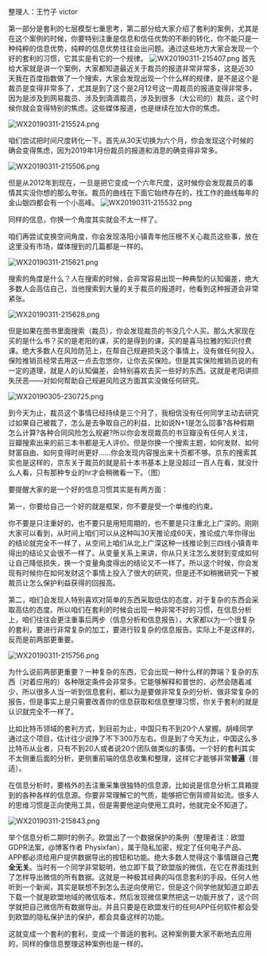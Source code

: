 整理人：王竹子 victor

第一部分是套利的七层模型七重思考，第二部分给大家介绍了套利的案例，尤其是在这个案例的时候，你要特别注重是信息和信任优势的不断的转化，你不能只是一种纯粹的信息优势，纯粹的信息优势往往会出问题。通过这些地方大家会发现一个好的套利的习惯，它其实是有它的一个规律。
![WX20190311-215407.png](https://upload-images.jianshu.io/upload_images/8553392-85e428591c82038d.png?imageMogr2/auto-orient/strip%7CimageView2/2/w/1240)
首先给大家就是讲一个案例，大家都知道最近关于裁员的报道非常非常多，这是近30天我在百度指数做了一个搜索，大家会发现出现一个什么样的规律，是不是这个是裁员是变得非常多了，尤其是到了这个是2月12号这一周裁员的报道变得非常多，因为是涉及到网易裁员、涉及到滴滴裁员，涉及到很多（大公司的）裁员，这个时候你就会变得特别的焦虑。这些媒体报道，也是继续在加大你的焦虑。

![WX20190311-215524.png](https://upload-images.jianshu.io/upload_images/8553392-f9b9e1837b8c9568.png?imageMogr2/auto-orient/strip%7CimageView2/2/w/1240)



咱们尝试把时间尺度转化一下。首先从30天切换为六个月，你会发现这个时候的确会变得焦虑，因为2019年1月份裁员的报道和消息的确变得非常多。


![WX20190311-215506.png](https://upload-images.jianshu.io/upload_images/8553392-a405901e143c980a.png?imageMogr2/auto-orient/strip%7CimageView2/2/w/1240)

但是从2012年到现在，一旦是把它变成一个六年尺度，这时候你会发现裁员的事情其实没你想的那么夸张。裁员的曲线在下面它始终存在的，找工作的曲线每年的金山银四都会有一个小高峰。
![WX20190311-215532.png](https://upload-images.jianshu.io/upload_images/8553392-be3be183eec81a7a.png?imageMogr2/auto-orient/strip%7CimageView2/2/w/1240)

同样的信息，你换一个角度其实就会不太一样了。

咱们再尝试变换空间角度，你会发现洛阳小镇青年他压根不关心裁员这些事，放在这里没有市场，媒体搜到的几篇都是一样的。

![WX20190311-215621.png](https://upload-images.jianshu.io/upload_images/8553392-d33f2fbc8f2249ef.png?imageMogr2/auto-orient/strip%7CimageView2/2/w/1240)

搜索的角度是什么？人在搜索的时候，会非常容易出现一种典型的认知偏差，绝大多数人会高估自己，当他搜索到大量的关于裁员的报道时，他看到这种报道会非常紧张。

![WX20190311-215628.png](https://upload-images.jianshu.io/upload_images/8553392-cd21cc05d27e7f2a.png?imageMogr2/auto-orient/strip%7CimageView2/2/w/1240)

但是如果在图书里面搜索（裁员），你会发现裁员的书没几个人买。那么大家现在买的是什么书？买的是老阳的课，买的是得到的课，买的是喜马拉雅的知识付费课。绝大多数人在风险防范上，在帮自己规避损失这个事情上，没有做任何投入。保险推销员经常去用这一点去忽悠你，让你去买保险。但是其实保险推销员说的有一定的道理，就是人的认知偏差，会特别喜欢去买一些好的东西。这就是老阳讲损失厌恶——对如何帮助自己规避风险这方面其实没做任何研究。


![WX20190305-230725.png](https://upload-images.jianshu.io/upload_images/8553392-337e6acb56a904e8.png?imageMogr2/auto-orient/strip%7CimageView2/2/w/1240)


到今天为止，裁员这个事情已经持续是三个月了，我相信没有任何同学主动去研究过如果自己被裁了，怎么是去争取自己的利益，比如说N+1是怎么回事?各种假期怎么计算?各种合同风险怎么规避?所以你会发现裁员的书豆瓣没有任何人关注，豆瓣搜索出来的前三本书都是无人评价。但是你换一个搜索主题，如何发财、如何财富自由、如何变得时尚更好......你会发现内容搜出来十页都不够。京东的搜索其实也是这样的，京东关于裁员的就是前十本书基本上是没超过一百人在看，就没什么人看，只有那种专业的hr才会稍微看一下。（图）

要提醒大家的是一个好的信息习惯其实是有两方面：

第一，你要给自己一个好的就是框架，你不要是受一个单维的约束。

你不要是只注重好的，也不要只是用短周期的，也不要是只注重北上广深的。刚刚大家可以看到，从时间上咱们可以从这种叫30天推论成60天，推论成六年你得出的结论就完全不一样了，从空间上咱们从北上广深这种一线推论到三四线小镇青年得出的结论又会很不一样了。从变量关系上来讲，你从只关注怎么发财到变成如何让自己降低损失，换一个变量角度得出的结论又不一样了。所以这个时候，你会发现有时候你在如何发财这个事情上投入了很大的研究，但是还不如稍微研究一下被裁员让怎么保护利益获得的回报高。


第二，咱们会发现人特别喜欢对简单的东西采取低估的态度，对于复杂的东西会采取高估的态度。所以咱们在套利的时候会出现一种非常不好的习惯，在信息分析上，咱们往往会更注重事后两步（信息分析和信息报告），大家都以为一个很复杂的套利，要进行非常复杂的加工，要进行较复杂的信息报告。实际上不是这样的，反而是前两部更重要。

![WX20190311-215756.png](https://upload-images.jianshu.io/upload_images/8553392-6bdc708e3eb5ae26.png?imageMogr2/auto-orient/strip%7CimageView2/2/w/1240)

为什么说前两部更重要？一种复杂的东西，它会出现一种什么样的弊端？复杂的东西（对着应用的）各种限定条件会非常多。它能够解释和普世的，必然会随着减少，所以很多人当一听到信息套利，都以为是要做非常复杂的分析、做非常复杂的报告，但是事实上是只需要改善你的信息获取和信息整理习惯，你关于套利的就是认识就完全不一样了。

比如比特币领域的套利方式，到目前为止，中国只有不到20个人掌握。胡峰同学通过这个项目，估计往少说挣了不下300万左右。但是到了今天为止，中国这么多比特币从业者，只有不到20人或者说20个团队做类似的事情。一个好的套利其实不太侧重后面的分析，更侧重前端的信息收集和整理，这样它才能够非常**普遍**（普适）。

在信息分析时，要格外的去注重采集很独特的信息源，比如说是信息分析工具箱提到的各种各样的信息源。你要非常理解它的气质，能够把它倒背顺背如流。很多人的思维习惯是正向使用工具，但是需要他逆向使用工具时，他就完全不知道了。


![WX20190311-215843.png](https://upload-images.jianshu.io/upload_images/8553392-ffc995a08262e4e6.png?imageMogr2/auto-orient/strip%7CimageView2/2/w/1240)

举个信息分析二期时的例子。欧盟出了一个数据保护的条例（整理者注：欧盟GDPR法案，@博客作者 Physixfan），属于隐私加密，规定了任何电子产品、APP都必须给用户提供数据导出的按钮和功能。绝大多数人觉得这个事情跟自己**完全无关**。当时有一个同学非常聪明，他立即下载了欧盟版的微信，在它在界面找到了怎样导出微信的所有数据。这就是一种极其经典的叫信息套利的手段。任何人他听到一个新闻，其实是联想不到怎么去逆向使用它，但是这个同学他就知道立即去下载一个就是欧盟地域的微信版本，然后发现微信果然把这一功能开放了，这个同学就把自己微信所有数据导出。并且只要是在欧盟发行的任何APP任何软件都会受到欧盟的隐私保护法的保护，都会具备这样的功能。

这就变成一个套利的套利，变成一个普适的套利。这种案例要大家不断地去应用的，同样的像信息整理这种案例也是一样的。
